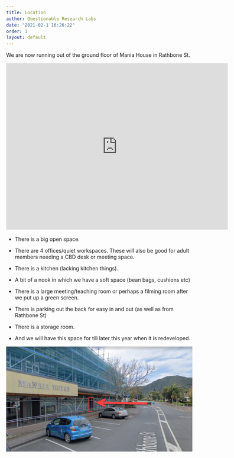 ```yaml
---
title: Location
author: Questionable Research Labs
date: "2021-02-1 16:26:22"
order: 1
layout: default
---
```

We are now running out of the ground floor of Mania House in Rathbone St.

<iframe
    width="600"
    height="450"
    frameborder="0"
    style="border:0"
    src="https://www.google.com/maps/embed/v1/place?q=-35.723039,+174.322313&key=AIzaSyCk_MX57AhKME79auN2cco9vC4lpbuxovU"
    style="display:block;margin: 0 auto;"
    allowfullscreen>
</iframe>

 - There is a big open space.

 - There are 4 offices/quiet workspaces. These will also be good for adult members needing a CBD desk or meeting space.

 - There is a kitchen (lacking kitchen things).

 - A bit of a nook in which we have a soft space (bean bags, cushions etc)

 - There is a large meeting/teaching room or perhaps a filming room after we put up a green screen.

 - There is parking out the back for easy in and out (as well as from Rathbone St)

 - There is a storage room.

 - And we will have this space for till later this year when it is redeveloped. 

<img src="/info-page-assets/location/entrance_o.png" style="float: center">